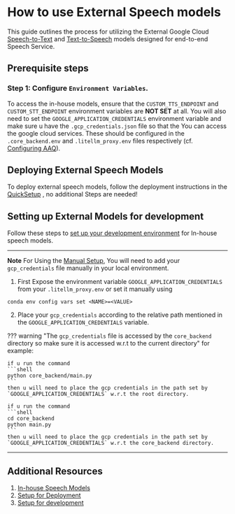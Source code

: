 # How to use External Speech models

This guide outlines the process for utilizing the External Google Cloud [Speech-to-Text](https://cloud.google.com/speech-to-text?hl=en) and [Text-to-Speech](https://cloud.google.com/text-to-speech?hl=en) models designed for end-to-end Speech Service.

## Prerequisite steps

### **Step 1:** Configure `Environment Variables`.

To access the in-house models, ensure that the `CUSTOM_TTS_ENDPOINT` and `CUSTOM_STT_ENDPOINT` environment variables are **NOT SET** at all. You will also need to set the `GOOGLE_APPLICATION_CREDENTIALS` environment variable and make sure u have the `.gcp_credentials.json` file so that the You can access the google cloud services. These should be configured in the `.core_backend.env` and `.litellm_proxy.env` files respectively (cf. [Configuring AAQ](../../deployment/config-options.md)).

## Deploying External Speech Models

To deploy external speech models, follow the deployment instructions in the [QuickSetup](../../deployment/quick-setup.md) , no additional Steps are needed!

## Setting up External Models for development

Follow these steps to [set up your development environment](../../develop/setup.md) for In-house speech models.

---
**Note**
For Using the [Manual Setup](../../develop/setup.md#set-up-manually), You will need to add your `gcp_credentials` file manually in your local environment.
1. First Expose the environment variable `GOOGLE_APPLICATION_CREDENTIALS` from your `.litellm_proxy.env` or set it manually using
```shell
conda env config vars set <NAME>=<VALUE>
```
2. Place your `gcp_credentials` according to the relative path mentioned in the `GOOGLE_APPLICATION_CREDENTIALS` variable.

??? warning "The `gcp_credentials` file is accessed by the `core_backend` directory so make sure it is accessed w.r.t to the current directory"
    for example:

    if u run the command
    ```shell
    python core_backend/main.py
    ```
    then u will need to place the gcp credentials in the path set by `GOOGLE_APPLICATION_CREDENTIALS` w.r.t the root directory.

    if u run the command
    ```shell
    cd core_backend
    python main.py
    ```
    then u will need to place the gcp credentials in the path set by `GOOGLE_APPLICATION_CREDENTIALS` w.r.t the core_backend directory.

---

## Additional Resources

1. [In-house Speech Models](./in-house-models.md)
2. [Setup for Deployment](../../deployment/quick-setup.md)
3. [Setup for development](../../develop/setup.md)
